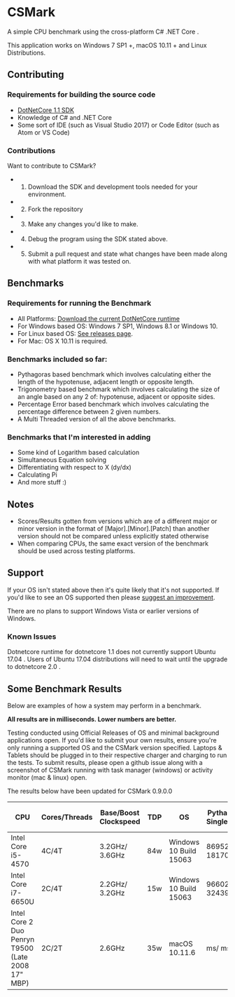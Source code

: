 # CSMark
A simple CPU benchmark using the cross-platform C# .NET Core .

This application works on Windows 7 SP1 +, macOS 10.11 + and Linux Distributions.

## Contributing

### Requirements for building the source code
* [DotNetCore 1.1 SDK](https://www.microsoft.com/net/download/core#/sdk)
* Knowledge of C# and .NET Core
* Some sort of IDE (such as Visual Studio 2017) or Code Editor (such as Atom or VS Code)

### Contributions
Want to contribute to CSMark?
* 1. Download the SDK and development tools needed for your environment.
* 2. Fork the repository
* 3. Make any changes you'd like to make.
* 4. Debug the program using the SDK stated above. 
* 5. Submit a pull request and state what changes have been made along with what platform it was tested on.

## Benchmarks

### Requirements for running the Benchmark
* All Platforms: [Download the current DotNetCore runtime](https://www.microsoft.com/net/download/core#/runtime)
* For Windows based OS: Windows 7 SP1, Windows 8.1 or Windows 10.
* For Linux based OS: [See releases page](https://github.com/AluminimTech/CSMark/releases).
* For Mac: OS X 10.11 is required.

### Benchmarks included so far:
* Pythagoras based benchmark which involves calculating either the length of the hypotenuse, adjacent length or opposite length.
* Trigonometry based benchmark which involves calculating the size of an angle based on any 2 of: hypotenuse, adjacent or opposite sides.
* Percentage Error based benchmark which involves calculating the percentage difference between 2 given numbers.
* A Multi Threaded version of all the above benchmarks.

### Benchmarks that I'm interested in adding
* Some kind of Logarithm based calculation
* Simultaneous Equation solving
* Differentiating with respect to X (dy/dx)
* Calculating Pi
* And more stuff :)

## Notes
* Scores/Results gotten from versions which are of a different major or minor version in the format of [Major].[Minor].[Patch] than another version should not be compared unless explicitly stated otherwise
* When comparing CPUs, the same exact version of the benchmark should be used across testing platforms.

## Support  
If your OS isn't stated above then it's quite likely that it's not supported.
If you'd like to see an OS supported then please [suggest an improvement](https://github.com/AluminiumTech/CSMark/issues/).

There are no plans to support Windows Vista or earlier versions of Windows.

### Known Issues
Dotnetcore runtime for dotnetcore 1.1 does not currently support Ubuntu 17.04 . Users of Ubuntu 17.04 distributions will need to wait until the upgrade to dotnetcore 2.0 .

## Some Benchmark Results
Below are examples of how a system may perform in a benchmark.

**All results are in milliseconds. Lower numbers are better.**

Testing conducted using Official Releases of OS and minimal background applications open.
If you'd like to submit your own results, ensure you're only running a supported OS and the CSMark version specified. Laptops & Tablets should be plugged in to their respective charger and charging to run the tests. To submit results, please open a github issue along with a screenshot of CSMark running with task manager (windows) or activity monitor (mac & linux) open.

The results below have been updated for CSMark 0.9.0.0

| CPU | Cores/Threads | Base/Boost Clockspeed | TDP | OS | Pythagoras Single/Multi | Trigonometry Single/Multi | Percentage Error Single/Multi |
|---------------------|-------|-----------------------------------|-------|-------------------------|-------------------------|-------------------|-----------|
| Intel Core i5-4570 | 4C/4T | 3.2GHz/ 3.6GHz  | 84w |  Windows 10 Build 15063 | 86952ms/ 18170ms | 135287ms/ 20975ms | 51097ms/ 11598ms |
| Intel Core i7-6650U | 2C/4T | 2.2GHz/ 3.2GHz  | 15w |  Windows 10 Build 15063 | 96602ms/ 32439ms | 136596ms/ 38348ms | 62298ms/ 22017ms |
| Intel Core 2 Duo Penryn T9500 (Late 2008 17" MBP) | 2C/2T | 2.6GHz | 35w |  macOS 10.11.6| ms/ ms | ms/ ms | ms/ ms |
